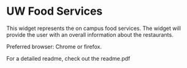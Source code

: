 UW Food Services
================

This widget represents the on campus food services. The widget will provide the user with an overall information about the restaurants.

Preferred browser: Chrome or firefox.

For a detailed readme, check out the readme.pdf

